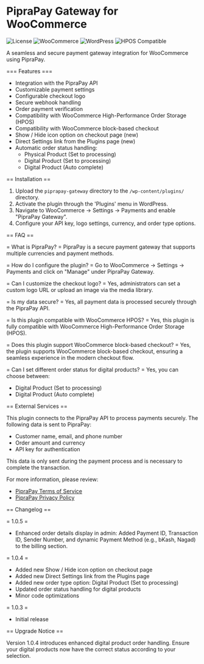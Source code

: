 # PipraPay Gateway for WooCommerce

![License](https://img.shields.io/badge/license-GPLv2%20or%20later-blue.svg)
![WooCommerce](https://img.shields.io/badge/WooCommerce-3.0%2B-orange.svg)
![WordPress](https://img.shields.io/badge/WordPress-6.7%2B-blue.svg)
![HPOS Compatible](https://img.shields.io/badge/HPOS-Compatible-success.svg)

A seamless and secure payment gateway integration for WooCommerce using PipraPay.

=== Features ===
* Integration with the PipraPay API
* Customizable payment settings
* Configurable checkout logo
* Secure webhook handling
* Order payment verification
* Compatibility with WooCommerce High-Performance Order Storage (HPOS)
* Compatibility with WooCommerce block-based checkout
* Show / Hide icon option on checkout page (new)
* Direct Settings link from the Plugins page (new)
* Automatic order status handling:
  - Physical Product (Set to processing)
  - Digital Product (Set to processing)
  - Digital Product (Auto complete)

== Installation ==

1. Upload the `piprapay-gateway` directory to the `/wp-content/plugins/` directory.
2. Activate the plugin through the 'Plugins' menu in WordPress.
3. Navigate to WooCommerce → Settings → Payments and enable "PipraPay Gateway".
4. Configure your API key, logo settings, currency, and order type options.

== FAQ ==

= What is PipraPay? =
PipraPay is a secure payment gateway that supports multiple currencies and payment methods.

= How do I configure the plugin? =
Go to WooCommerce → Settings → Payments and click on "Manage" under PipraPay Gateway.

= Can I customize the checkout logo? =
Yes, administrators can set a custom logo URL or upload an image via the media library.

= Is my data secure? =
Yes, all payment data is processed securely through the PipraPay API.

= Is this plugin compatible with WooCommerce HPOS? =
Yes, this plugin is fully compatible with WooCommerce High-Performance Order Storage (HPOS).

= Does this plugin support WooCommerce block-based checkout? =
Yes, the plugin supports WooCommerce block-based checkout, ensuring a seamless experience in the modern checkout flow.

= Can I set different order status for digital products? =
Yes, you can choose between:
* Digital Product (Set to processing)
* Digital Product (Auto complete)

== External Services ==

This plugin connects to the PipraPay API to process payments securely. The following data is sent to PipraPay:

* Customer name, email, and phone number
* Order amount and currency
* API key for authentication

This data is only sent during the payment process and is necessary to complete the transaction.

For more information, please review:
* [PipraPay Terms of Service](https://piprapay.com/terms)
* [PipraPay Privacy Policy](https://piprapay.com/privacy)

== Changelog ==

= 1.0.5 =
* Enhanced order details display in admin: Added Payment ID, Transaction ID, Sender Number, and dynamic Payment Method (e.g., bKash, Nagad) to the billing section.

= 1.0.4 =
* Added new Show / Hide icon option on checkout page
* Added new Direct Settings link from the Plugins page
* Added new order type option: Digital Product (Set to processing)
* Updated order status handling for digital products
* Minor code optimizations

= 1.0.3 =
* Initial release

== Upgrade Notice ==

Version 1.0.4 introduces enhanced digital product order handling. Ensure your digital products now have the correct status according to your selection.
